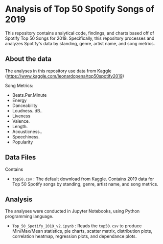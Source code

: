 # **Analysis of Top 50 Spotify Songs of 2019**
This repository contains analytical code, findings, and charts based off of Spotify Top 50 Songs for 2019. Specifically, this repository processes and analyzes Spotify's data by standing, genre, artist name, and song metrics.

## About the data
The analyses in this repository use data from Kaggle (https://www.kaggle.com/leonardopena/top50spotify2019)

Song Metrics:
* Beats.Per.Minute
* Energy
* Danceability
* Loudness..dB..
* Liveness
* Valence.
* Length.
* Acousticness..
* Speechiness.
* Popularity

## Data Files
Contains 
* `top50.csv` : The default download from Kaggle. Contains 2019 data for Top 50 Spotify songs by standing, genre, artist name, and song metrics.

## Analysis
The analyses were conducted in Jupyter Notebooks, using Python programming language.
* `Top_50_Spotify_2019_v2.ipynb` : Reads the `top50.csv` to produce Min/Max/Mean statistics, pie charts, scatter matrix, distribution plots, correlation heatmap, regression plots, and dependance plots.
